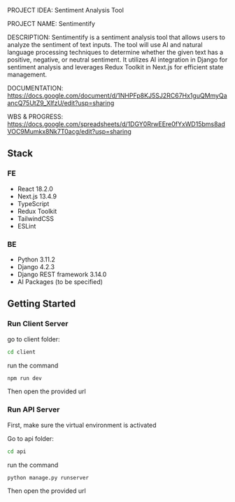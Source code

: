 PROJECT IDEA: Sentiment Analysis Tool

PROJECT NAME: Sentimentify

DESCRIPTION: Sentimentify is a sentiment analysis tool that allows users to analyze the sentiment of text inputs. The tool will use AI and natural language processing techniques to determine whether the given text has a positive, negative, or neutral sentiment. It utilizes AI integration in Django for sentiment analysis and leverages Redux Toolkit in Next.js for efficient state management.

DOCUMENTATION: https://docs.google.com/document/d/1NHPFp8KJ5SJ2RC67Hx1guQMmyQaancQ75UtZ9_XlfzU/edit?usp=sharing

WBS & PROGRESS: https://docs.google.com/spreadsheets/d/1DGY0RrwEEre0fYxWD15bms8adVOC9Mumkx8Nk7T0acg/edit?usp=sharing

## Stack
### FE
- React 18.2.0
- Next.js 13.4.9
- TypeScript 
- Redux Toolkit
- TailwindCSS
- ESLint

### BE
- Python 3.11.2
- Django 4.2.3
- Django REST framework 3.14.0
- AI Packages (to be specified)

## Getting Started
### Run Client Server
go to client folder:
```bash
cd client
```
run the command
```bash
npm run dev
```
Then open the provided url

### Run API Server
First, make sure the virtual environment is activated

Go to api folder:
```bash
cd api
```
run the command
```bash
python manage.py runserver
```
Then open the provided url

